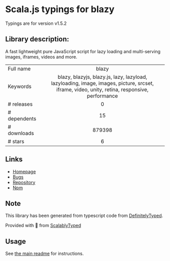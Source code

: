 
# Scala.js typings for blazy

Typings are for version v1.5.2

## Library description:
A fast lightweight pure JavaScript script for lazy loading and multi-serving images, iframes, videos and more.

|                    |                 |
| ------------------ | :-------------: |
| Full name          | blazy |
| Keywords           | blazy, blazyjs, blazy.js, lazy, lazyload, lazyloading, image, images, picture, srcset, iframe, video, unity, retina, responsive, performance |
| # releases         | 0 |
| # dependents       | 15 |
| # downloads        | 879398 |
| # stars            | 6 |

## Links
- [Homepage](https://github.com/dinbror/blazy)
- [Bugs](https://github.com/dinbror/blazy/issues)
- [Repository](https://github.com/dinbror/blazy)
- [Npm](https://www.npmjs.com/package/blazy)
    


## Note
This library has been generated from typescript code from [DefinitelyTyped](https://definitelytyped.org).

Provided with :purple_heart: from [ScalablyTyped](https://github.com/oyvindberg/ScalablyTyped)

## Usage
See [the main readme](../../readme.md) for instructions.


